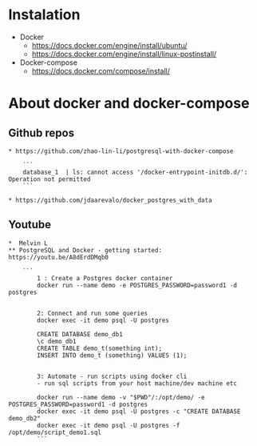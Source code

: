 # Instalation
* Docker
    * https://docs.docker.com/engine/install/ubuntu/
    * https://docs.docker.com/engine/install/linux-postinstall/
* Docker-compose
    * https://docs.docker.com/compose/install/

# About docker and docker-compose

## Github repos

    * https://github.com/zhao-lin-li/postgresql-with-docker-compose
    
        ```
        database_1  | ls: cannot access '/docker-entrypoint-initdb.d/': Operation not permitted
        ```

    * https://github.com/jdaarevalo/docker_postgres_with_data

## Youtube
    *  Melvin L
    ** PostgreSQL and Docker - getting started: https://youtu.be/A8dErdDMqb0

        ```
            1 : Create a Postgres docker container 
            docker run --name demo -e POSTGRES_PASSWORD=password1 -d postgres


            2: Connect and run some queries
            docker exec -it demo psql -U postgres

            CREATE DATABASE demo_db1
            \c demo_db1
            CREATE TABLE demo_t(something int);
            INSERT INTO demo_t (something) VALUES (1);


            3: Automate - run scripts using docker cli
            - run sql scripts from your host machine/dev machine etc 

            docker run --name demo -v "$PWD"/:/opt/demo/ -e POSTGRES_PASSWORD=password1 -d postgres
            docker exec -it demo psql -U postgres -c "CREATE DATABASE demo_db2"
            docker exec -it demo psql -U postgres -f /opt/demo/script_demo1.sql
            ```

